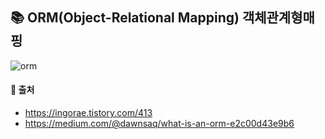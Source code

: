 ## 📚 ORM(Object-Relational Mapping) 객체관계형매핑  
![orm](https://user-images.githubusercontent.com/43839938/77511182-dcc01a80-6eb3-11ea-855d-30292e04dd58.jpg)





#### 📍 출처  
* https://ingorae.tistory.com/413  
* https://medium.com/@dawnsaq/what-is-an-orm-e2c00d43e9b6
